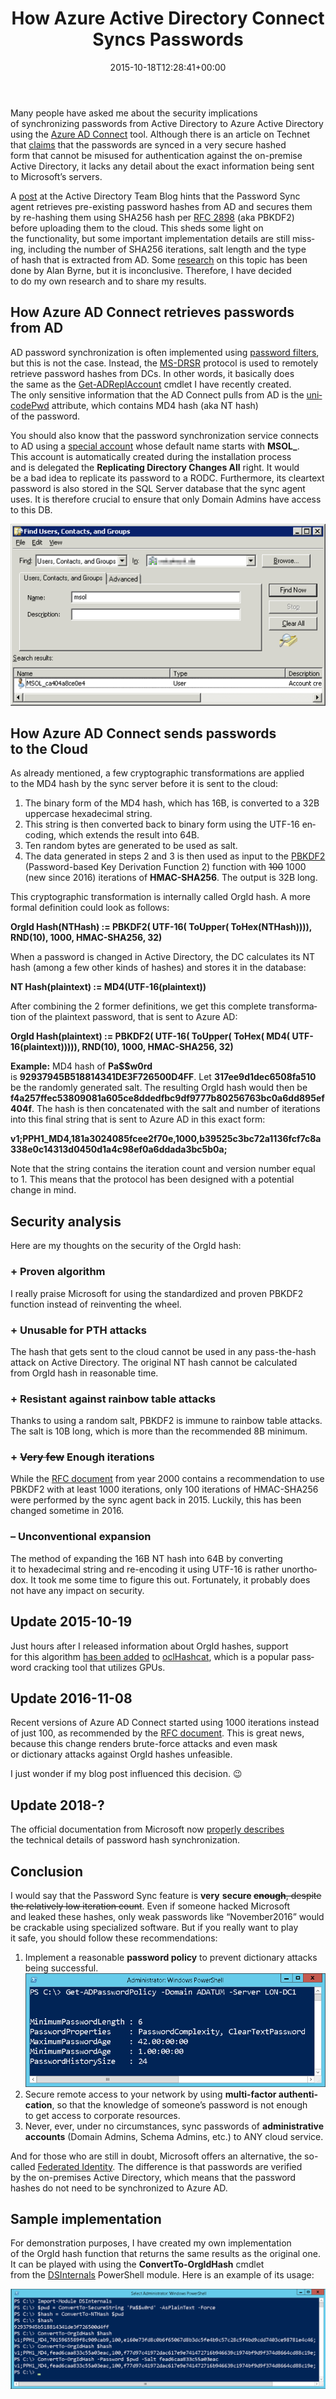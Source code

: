 ﻿---
ref: how-azure-active-directory-connect-syncs-passwords
title: How Azure Active Directory Connect Syncs Passwords
date: 2015-10-18T12:28:41+00:00
layout: post
lang: en
image: /assets/images/ps_orgidhash.png
permalink: /en/how-azure-active-directory-connect-syncs-passwords/
tags:
    - 'Active Directory'
    - 'Microsoft Azure'
    - 'Office 365'
    - PowerShell
    - Security
---

Many people have asked me about the&nbsp;security implications of&nbsp;synchronizing passwords from&nbsp;Active Directory to&nbsp;Azure Active Directory using the&nbsp;[Azure AD Connect](https://www.microsoft.com/en-us/download/details.aspx?id=47594) tool. Although&nbsp;there is&nbsp;an&nbsp;article on Technet that&nbsp;[claims](https://learn.microsoft.com/en-us/azure/active-directory/hybrid/whatis-phs) that&nbsp;the&nbsp;passwords are&nbsp;synced in&nbsp;a&nbsp;very secure hashed form&nbsp;that&nbsp;cannot be&nbsp;misused for&nbsp;authentication against the&nbsp;on-premise Active Directory, it&nbsp;lacks any detail about the&nbsp;exact information being sent to&nbsp;Microsoft’s servers.

A [post](https://techcommunity.microsoft.com/t5/microsoft-entra-azure-ad-blog/aad-password-sync-encryption-and-fips-compliance/ba-p/243709) at the&nbsp;Active Directory Team Blog hints that&nbsp;the&nbsp;Password Sync agent retrieves pre-existing password hashes from&nbsp;AD and&nbsp;secures them by&nbsp;re-hashing them using SHA256 hash per [RFC 2898](https://www.ietf.org/rfc/rfc2898.txt) (aka PBKDF2) before&nbsp;uploading them to&nbsp;the&nbsp;cloud. This&nbsp;sheds some&nbsp;light on the&nbsp;functionality, but&nbsp;some&nbsp;important implementation details are&nbsp;still missing, including the&nbsp;number of&nbsp;SHA256 iterations, salt length and&nbsp;the&nbsp;type of&nbsp;hash that&nbsp;is&nbsp;extracted from&nbsp;AD. Some&nbsp;[research](https://www.cogmotive.com/blog/office-365-tips/how-secure-is-dirsync-with-password-synchronisation) on this&nbsp;topic has been done by&nbsp;Alan Byrne, but&nbsp;it&nbsp;is&nbsp;inconclusive. Therefore, I&nbsp;have decided to&nbsp;do&nbsp;my own research and&nbsp;to&nbsp;share my results.

<!--more-->

## How Azure AD Connect retrieves passwords from&nbsp;AD

AD password synchronization is&nbsp;often implemented using [password filters](https://learn.microsoft.com/en-us/windows/win32/secmgmt/password-filters), but&nbsp;this&nbsp;is&nbsp;not the&nbsp;case. Instead, the&nbsp;[MS-DRSR](https://learn.microsoft.com/en-us/openspecs/windows_protocols/ms-drsr/f977faaa-673e-4f66-b9bf-48c640241d47 "MS-DRSR") protocol is&nbsp;used to&nbsp;remotely retrieve password hashes from&nbsp;DCs. In&nbsp;other words, it&nbsp;basically does the&nbsp;same as&nbsp;the&nbsp;[Get-ADReplAccount](/en/retrieving-active-directory-passwords-remotely/) cmdlet I&nbsp;have recently created. The&nbsp;only sensitive information that&nbsp;the&nbsp;AD Connect pulls from&nbsp;AD is&nbsp;the&nbsp;[unicodePwd](https://learn.microsoft.com/en-us/openspecs/windows_protocols/ms-ada3/71e64720-be27-463f-9cc5-117f4bc849e1) attribute, which&nbsp;contains MD4 hash (aka NT hash) of&nbsp;the&nbsp;password.

You should also know that&nbsp;the&nbsp;password synchronization service connects to&nbsp;AD using a&nbsp;[special account](https://azure.microsoft.com/en-us/documentation/articles/active-directory-aadconnect-accounts-permissions/#custom-settings-installation) whose default name starts with&nbsp;**MSOL\_**. This&nbsp;account is&nbsp;automatically created during the&nbsp;installation process and&nbsp;is&nbsp;delegated the&nbsp;**Replicating Directory Changes All** right. It&nbsp;would be&nbsp;a&nbsp;bad idea to&nbsp;replicate its password to&nbsp;a&nbsp;RODC. Furthermore, its cleartext password is&nbsp;also stored in&nbsp;the&nbsp;SQL Server database that&nbsp;the&nbsp;sync agent uses. It&nbsp;is&nbsp;therefore crucial to&nbsp;ensure that&nbsp;only Domain Admins have access to&nbsp;this&nbsp;DB.

![MSOL Account](../../assets/images/msol_account.png)

## How Azure AD Connect sends passwords to&nbsp;the&nbsp;Cloud

As already mentioned, a&nbsp;few cryptographic transformations are&nbsp;applied to&nbsp;the&nbsp;MD4 hash by&nbsp;the&nbsp;sync server before&nbsp;it&nbsp;is&nbsp;sent to&nbsp;the&nbsp;cloud:

1. The&nbsp;binary form of&nbsp;the&nbsp;MD4 hash, which&nbsp;has 16B, is&nbsp;converted to&nbsp;a&nbsp;32B uppercase hexadecimal string.
2. This&nbsp;string is&nbsp;then converted back to&nbsp;binary form using the&nbsp;UTF-16 encoding, which&nbsp;extends the&nbsp;result into 64B.
3. Ten random bytes are&nbsp;generated to&nbsp;be&nbsp;used as&nbsp;salt.
4. The&nbsp;data generated in&nbsp;steps 2 and&nbsp;3 is&nbsp;then used as&nbsp;input to&nbsp;the&nbsp;[PBKDF2](https://en.wikipedia.org/wiki/PBKDF2 "PBKDF2") (Password-based Key Derivation Function 2) function with&nbsp;<del>100</del> 1000 (new since&nbsp;2016) iterations of&nbsp;**HMAC-SHA256**. The&nbsp;output is&nbsp;32B long.

This cryptographic transformation is&nbsp;internally called OrgId hash. A&nbsp;more formal definition could look as&nbsp;follows:

**OrgId Hash(NTHash) := PBKDF2( UTF-16( ToUpper( ToHex(NTHash)))), RND(10), 1000, HMAC-SHA256, 32)**

When a&nbsp;password is&nbsp;changed in&nbsp;Active Directory, the&nbsp;DC calculates its NT hash (among a&nbsp;few other kinds of&nbsp;hashes) and&nbsp;stores it&nbsp;in&nbsp;the&nbsp;database:

**NT Hash(plaintext) := MD4(UTF-16(plaintext))**

After combining the&nbsp;2 former definitions, we get this&nbsp;complete transformation of&nbsp;the&nbsp;plaintext password, that&nbsp;is&nbsp;sent to&nbsp;Azure AD:

**OrgId Hash(plaintext) := PBKDF2( UTF-16( ToUpper( ToHex( MD4( UTF-16(plaintext))))), RND(10), 1000, HMAC-SHA256, 32)**

**Example:** MD4 hash of&nbsp;**Pa$$w0rd** is&nbsp;**92937945B518814341DE3F726500D4FF**. Let **317ee9d1dec6508fa510** be&nbsp;the&nbsp;randomly generated salt. The&nbsp;resulting OrgId hash would then be&nbsp; 
**f4a257ffec53809081a605ce8ddedfbc9df9777b80256763bc0a6dd895ef404f**. The&nbsp;hash is&nbsp;then concatenated with&nbsp;the&nbsp;salt and&nbsp;number of&nbsp;iterations into this&nbsp;final string that&nbsp;is&nbsp;sent to&nbsp;Azure AD in&nbsp;this&nbsp;exact form:

**v1;PPH1\_MD4,181a3024085fcee2f70e,1000,b39525c3bc72a1136fcf7c8a338e0c14313d0450d1a4c98ef0a6ddada3bc5b0a;**

Note that&nbsp;the&nbsp;string contains the&nbsp;iteration count and&nbsp;version number equal to&nbsp;1. This&nbsp;means that&nbsp;the&nbsp;protocol has been designed with&nbsp;a&nbsp;potential change in&nbsp;mind.

## Security analysis

Here are&nbsp;my thoughts on the&nbsp;security of&nbsp;the&nbsp;OrgId hash:

### + Proven algorithm

I really praise Microsoft for&nbsp;using the&nbsp;standardized and&nbsp;proven PBKDF2 function instead of&nbsp;reinventing the&nbsp;wheel.

### + Unusable for&nbsp;PTH attacks

The hash that&nbsp;gets sent to&nbsp;the&nbsp;cloud cannot be&nbsp;used in&nbsp;any pass-the-hash attack on Active Directory. The&nbsp;original NT hash cannot be&nbsp;calculated from&nbsp;OrgId hash in&nbsp;reasonable time.

### + Resistant against rainbow table attacks

Thanks to&nbsp;using a&nbsp;random salt, PBKDF2 is&nbsp;immune to&nbsp;rainbow table attacks. The&nbsp;salt is&nbsp;10B long, which&nbsp;is&nbsp;more than&nbsp;the&nbsp;recommended 8B minimum.

### + <del>Very few</del> Enough iterations

While the&nbsp;[RFC document](https://www.ietf.org/rfc/rfc2898.txt "PKCS #5: Password-Based Cryptography Specification") from&nbsp;year 2000 contains a&nbsp;recommendation to&nbsp;use PBKDF2 with&nbsp;at least 1000 iterations, only 100 iterations of&nbsp;HMAC-SHA256 were performed by&nbsp;the&nbsp;sync agent back in&nbsp;2015. Luckily, this&nbsp;has been changed sometime in&nbsp;2016.

### – Unconventional expansion

The method of&nbsp;expanding the&nbsp;16B NT hash into 64B by&nbsp;converting it&nbsp;to&nbsp;hexadecimal string and&nbsp;re-encoding it&nbsp;using UTF-16 is&nbsp;rather unorthodox. It&nbsp;took me some&nbsp;time to&nbsp;figure this&nbsp;out. Fortunately, it&nbsp;probably does not have any impact on security.

## Update 2015-10-19

Just hours after&nbsp;I&nbsp;released information about OrgId hashes, support for&nbsp;this&nbsp;algorithm [has been added](https://hashcat.net/trac/ticket/669) to&nbsp;[oclHashcat](https://hashcat.net/oclhashcat/), which&nbsp;is&nbsp;a&nbsp;popular password cracking tool that&nbsp;utilizes GPUs.

## Update 2016-11-08

Recent versions of&nbsp;Azure AD Connect started using 1000 iterations instead of&nbsp;just 100, as&nbsp;recommended by&nbsp;the&nbsp;[RFC document](https://www.ietf.org/rfc/rfc2898.txt "PKCS #5: Password-Based Cryptography Specification"). This&nbsp;is&nbsp;great news, because&nbsp;this&nbsp;change renders brute-force attacks and&nbsp;even&nbsp;mask or&nbsp;dictionary attacks against OrgId hashes unfeasible.

I just wonder if&nbsp;my blog post influenced this&nbsp;decision. 😉

## Update 2018-?

The official documentation from&nbsp;Microsoft now&nbsp;[properly describes](https://learn.microsoft.com/en-us/azure/active-directory/hybrid/how-to-connect-password-hash-synchronization) the&nbsp;technical details of&nbsp;password hash synchronization.

## Conclusion

I would say that&nbsp;the&nbsp;Password Sync feature is&nbsp;**very** **secure <del>enough</del>**<del>, despite the&nbsp;relatively low iteration count</del>. Even&nbsp;if&nbsp;someone hacked Microsoft and&nbsp;leaked these hashes, only weak passwords like “November2016” would be&nbsp;crackable using specialized software. But&nbsp;if&nbsp;you really want to&nbsp;play it&nbsp;safe, you should follow these recommendations:

1. Implement a&nbsp;reasonable **password policy** to&nbsp;prevent dictionary attacks being successful.
  ![Password Policy](../../assets/images/password_policy.png)
2. Secure remote access to&nbsp;your network by&nbsp;using **multi-factor authentication**, so&nbsp;that&nbsp;the&nbsp;knowledge of&nbsp;someone’s password is&nbsp;not enough to&nbsp;get access to&nbsp;corporate resources.
3. Never, ever, under no circumstances, sync passwords of&nbsp;**administrative accounts** (Domain Admins, Schema Admins, etc.) to&nbsp;ANY cloud service.

And for&nbsp;those who&nbsp;are&nbsp;still in&nbsp;doubt, Microsoft offers an&nbsp;alternative, the&nbsp;so-called [Federated Identity](https://support.office.com/en-us/article/Understanding-Office-365-identity-and-Azure-Active-Directory-06a189e7-5ec6-4af2-94bf-a22ea225a7a9#BK_Federated). The&nbsp;difference is&nbsp;that&nbsp;passwords are&nbsp;verified by&nbsp;the&nbsp;on-premises Active Directory, which&nbsp;means that&nbsp;the&nbsp;password hashes do&nbsp;not need to&nbsp;be&nbsp;synchronized to&nbsp;Azure AD.

## Sample implementation

For demonstration purposes, I&nbsp;have created my own implementation of&nbsp;the&nbsp;OrgId hash function that&nbsp;returns the&nbsp;same results as&nbsp;the&nbsp;original one. It&nbsp;can be&nbsp;played with&nbsp;using the&nbsp;**ConvertTo-OrgIdHash** cmdlet from&nbsp;the&nbsp;[DSInternals](/en/projects/) PowerShell module. Here is&nbsp;an&nbsp;example of&nbsp;its usage:

![PowerShell OrgId Hash Calculation](../../assets/images/ps_orgidhash.png)
